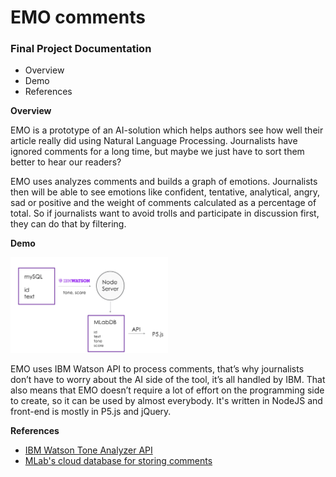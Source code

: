 # EMO comments

### Final Project Documentation
* Overview
* Demo
* References

**Overview**

EMO is a prototype of an AI-solution which helps authors see how well their article really did using Natural Language Processing. Journalists have ignored comments for a long time, but maybe we just have to sort them better to hear our readers?

EMO uses analyzes comments and builds a graph of emotions. Journalists then will be able to see emotions like confident, tentative, analytical, angry, sad or positive and the weight of comments calculated as a percentage of total. So if journalists want to avoid trolls and participate in discussion first, they can do that by filtering.


**Demo**

<img src="/images/scheme.png" width="50%">

EMO uses IBM Watson API to process comments, that’s why journalists don’t have to worry about the AI side of the tool, it’s all handled by IBM. That also means that EMO doesn’t require a lot of effort on the programming side to create, so it can be used by almost everybody. It's written in NodeJS and front-end is mostly in P5.js and jQuery.


**References**

* [IBM Watson Tone Analyzer API](https://www.ibm.com/watson/developercloud/tone-analyzer/api/v3/#post-tone)
* [MLab's cloud database for storing comments](https://www.mlab.com) 
